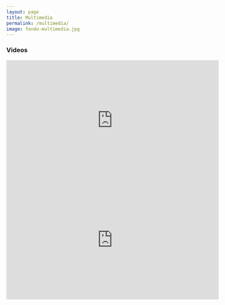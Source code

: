 ```yaml
---
layout: page
title: Multimedia
permalink: /multimedia/
image: fondo-multimedia.jpg
---
```


### Videos

<iframe width="560" height="315" src="https://www.youtube.com/embed/EiKK04Ht8QI" frameborder="0" allow="accelerometer; autoplay; encrypted-media; gyroscope; picture-in-picture" allowfullscreen></iframe><br>

<iframe width="560" height="315" src="https://www.youtube.com/embed/DxnYQRuLX7Q" frameborder="0" allow="accelerometer; autoplay; encrypted-media; gyroscope; picture-in-picture" allowfullscreen></iframe>
